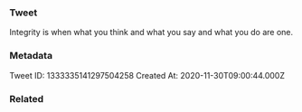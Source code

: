 ### Tweet
Integrity is when what you think and what you say and what you do are one.

### Metadata
Tweet ID: 1333335141297504258
Created At: 2020-11-30T09:00:44.000Z

### Related

